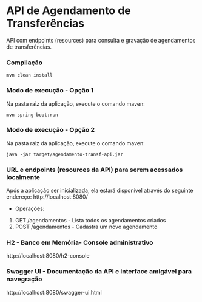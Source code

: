 # API de Agendamento de Transferências

API com endpoints (resources) para consulta e gravação de agendamentos de transferências.

### Compilação

```
mvn clean install
```

### Modo de execução - Opção 1
Na pasta raiz da aplicação, execute o comando maven:
```
mvn spring-boot:run
```

### Modo de execução - Opção 2
Na pasta raiz da aplicação, execute o comando maven:
```
java -jar target/agendamento-transf-api.jar
```

### URL e endpoints (resources da API) para serem acessados localmente
Após a aplicação ser inicializada, ela estará disponível através do seguinte endereço: http://localhost:8080/
- Operações:
1. GET /agendamentos - Lista todos os agendamentos criados
2. POST /agendamentos - Cadastra um novo agendamento

### H2 - Banco em Memória- Console administrativo
http://localhost:8080/h2-console

### Swagger UI - Documentação da API e interface amigável para navegração
http://localhost:8080/swagger-ui.html
